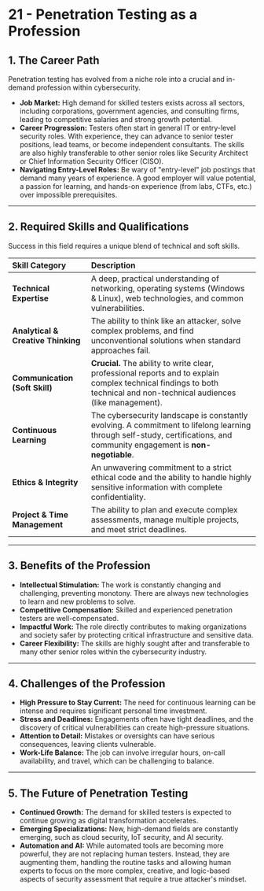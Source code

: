 # 21 - Penetration Testing as a Profession

## 1. The Career Path

Penetration testing has evolved from a niche role into a crucial and in-demand profession within cybersecurity.

*   **Job Market:** High demand for skilled testers exists across all sectors, including corporations, government agencies, and consulting firms, leading to competitive salaries and strong growth potential.
*   **Career Progression:** Testers often start in general IT or entry-level security roles. With experience, they can advance to senior tester positions, lead teams, or become independent consultants. The skills are also highly transferable to other senior roles like Security Architect or Chief Information Security Officer (CISO).
*   **Navigating Entry-Level Roles:** Be wary of "entry-level" job postings that demand many years of experience. A good employer will value potential, a passion for learning, and hands-on experience (from labs, CTFs, etc.) over impossible prerequisites.

---

## 2. Required Skills and Qualifications

Success in this field requires a unique blend of technical and soft skills.

| Skill Category | Description |
| :--- | :--- |
| **Technical Expertise** | A deep, practical understanding of networking, operating systems (Windows & Linux), web technologies, and common vulnerabilities. |
| **Analytical & Creative Thinking**| The ability to think like an attacker, solve complex problems, and find unconventional solutions when standard approaches fail. |
| **Communication (Soft Skill)**| **Crucial.** The ability to write clear, professional reports and to explain complex technical findings to both technical and non-technical audiences (like management). |
| **Continuous Learning**| The cybersecurity landscape is constantly evolving. A commitment to lifelong learning through self-study, certifications, and community engagement is **non-negotiable**. |
| **Ethics & Integrity**| An unwavering commitment to a strict ethical code and the ability to handle highly sensitive information with complete confidentiality. |
| **Project & Time Management**| The ability to plan and execute complex assessments, manage multiple projects, and meet strict deadlines. |

---

## 3. Benefits of the Profession

*   **Intellectual Stimulation:** The work is constantly changing and challenging, preventing monotony. There are always new technologies to learn and new problems to solve.
*   **Competitive Compensation:** Skilled and experienced penetration testers are well-compensated.
*   **Impactful Work:** The role directly contributes to making organizations and society safer by protecting critical infrastructure and sensitive data.
*   **Career Flexibility:** The skills are highly sought after and transferable to many other senior roles within the cybersecurity industry.

---

## 4. Challenges of the Profession

*   **High Pressure to Stay Current:** The need for continuous learning can be intense and requires significant personal time investment.
*   **Stress and Deadlines:** Engagements often have tight deadlines, and the discovery of critical vulnerabilities can create high-pressure situations.
*   **Attention to Detail:** Mistakes or oversights can have serious consequences, leaving clients vulnerable.
*   **Work-Life Balance:** The job can involve irregular hours, on-call availability, and travel, which can be challenging to balance.

---

## 5. The Future of Penetration Testing

*   **Continued Growth:** The demand for skilled testers is expected to continue growing as digital transformation accelerates.
*   **Emerging Specializations:** New, high-demand fields are constantly emerging, such as cloud security, IoT security, and AI security.
*   **Automation and AI:** While automated tools are becoming more powerful, they are not replacing human testers. Instead, they are augmenting them, handling the routine tasks and allowing human experts to focus on the more complex, creative, and logic-based aspects of security assessment that require a true attacker's mindset.
